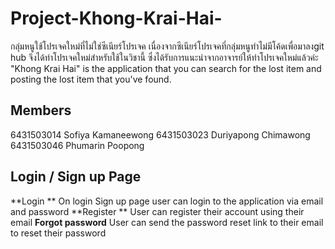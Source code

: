 # Project-Khong-Krai-Hai-
กลุ่มหนูใช้โปรเจคใหม่ที่ไม่ใช่ซีเนียร์โปรเจค เนื่องจากซีเนียร์โปรเจคที่กลุ่มหนูทำไม่มีโค้ดเพื่อมาลงgit hub จึงได้ทำโปรเจคใหม่สำหรับใช้ในวิชานี้ ซึ่งได้รับการแนะนำจากอาจารย์ให้ทำโปรเจคใหม่แล้วค่ะ
"Khong Krai Hai" is the application that you can search for the lost item and posting the lost item that you've found.

## Members
6431503014 Sofiya Kamaneewong
6431503023 Duriyapong Chimawong
6431503046 Phumarin Poopong

## Login / Sign up Page
**Login ** On login Sign up page user can login to the application via email and password
**Register ** User can register their account using their email
**Forgot password** User can send the password reset link to their email to reset their password
